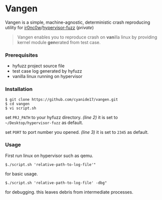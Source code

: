 # Vangen

Vangen is a simple, machine-agnostic, deterministic  crash reproducing utility for [ir0nc0w](https://github.com/ir0nc0w)/[hypervisor-fuzz](https://github.com/ir0nc0w/hypervisor-fuzz) (_private_)

> Vangen enables you to reproduce crash on **van**illa linux by providing kernel module **gen**erated from test case.

### Prerequisites
- hyfuzz project source file
- test case log generated by hyfuzz
- vanilla linux running on hypervisor

### Installation
```
$ git clone https://github.com/cyanide17/vangen.git
$ cd vangen
$ vi script.sh
```
set `PRJ_PATH` to your hyfuzz directory. *(line 2)*
it is set to `~/Desktop/hypervisor-fuzz` as default.

set `PORT` to port number you opened. *(line 3)*
it is set to `2345` as default.

### Usage
First run linux on hypervisor such as qemu.
```
$./script.sh 'relative-path-to-log-file'"
```
for basic usage.
```
$./script.sh 'relative-path-to-log-file' -dbg"
```
for debugging.
this leaves debris from intermediate processes.
